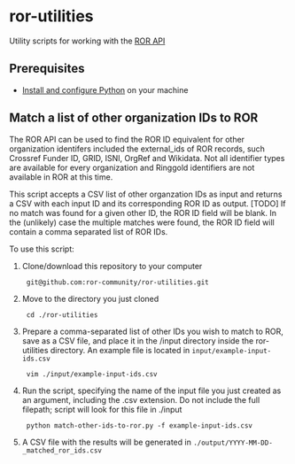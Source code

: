 # ror-utilities
Utility scripts for working with the [ROR API](https://github.com/ror-community/ror-api)

## Prerequisites

- [Install and configure Python](https://wiki.python.org/moin/BeginnersGuide/Download) on your machine

## Match a list of other organization IDs to ROR
The ROR API can be used to find the ROR ID equivalent for other organization identifers included the external_ids of ROR records, such Crossref Funder ID, GRID, ISNI, OrgRef and Wikidata. Not all identifier types are available for every organization and Ringgold identifiers are not available in ROR at this time.

This script accepts a CSV list of other organzation IDs as input and returns a CSV with each input ID and its corresponding ROR ID as output. [TODO] If no match was found for a given other ID, the ROR ID field will be blank. In the (unlikely) case the multiple matches were found, the ROR ID field will contain a comma separated list of ROR IDs.

To use this script:
1. Clone/download this repository to your computer

        git@github.com:ror-community/ror-utilities.git

2. Move to the directory you just cloned

        cd ./ror-utilities

3. Prepare a comma-separated list of other IDs you wish to match to ROR, save as a CSV file, and place it in the /input directory inside the ror-utilities directory. An example file is located in ```input/example-input-ids.csv```

        vim ./input/example-input-ids.csv

4. Run the script, specifying the name of the input file you just created as an argument, including the .csv extension. Do not include the full filepath; script will look for this file in ./input

        python match-other-ids-to-ror.py -f example-input-ids.csv

5. A CSV file with the results will be generated in ```./output/YYYY-MM-DD-_matched_ror_ids.csv```
